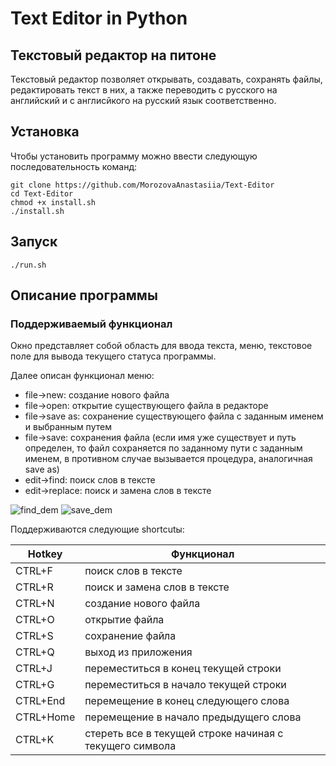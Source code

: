 # Text Editor in Python
## Текстовый редактор на питоне
Текстовый редактор позволяет открывать, создавать, сохранять файлы, редактировать текст в них, а также переводить с русского на английский и с англисйкого на русский язык соответственно.

## Установка
Чтобы установить программу можно ввести следующую последовательность команд:
```
git clone https://github.com/MorozovaAnastasiia/Text-Editor
cd Text-Editor
chmod +x install.sh
./install.sh
```
## Запуск
```
./run.sh
```
## Описание программы
### Поддерживаемый функционал
Окно представляет собой область для ввода текста, меню, текстовое поле для вывода текущего статуса программы. 

Далее описан функционал меню:
- file->new: создание нового файла
- file->open: открытие существующего файла в редакторе
- file->save as: сохранение существующего файла с заданным именем и выбранным путем
- file->save: сохранения файла (если имя уже существует и путь определен, то файл сохраняется по заданному пути с заданным именем, в противном случае вызывается процедура, аналогичная save as)
- edit->find: поиск слов в тексте
- edit->replace: поиск и замена слов в тексте

![find_dem](https://user-images.githubusercontent.com/109852961/234075709-c1b2d4ec-b0bf-41cb-bf5b-8526a5d0646b.PNG)
![save_dem](https://user-images.githubusercontent.com/109852961/234075722-52d53125-0f37-4490-a898-db85c3b6cc14.PNG)

Поддерживаются следующие shortcutы:

| Hotkey | Функционал |
| ------ | ------ |
| CTRL+F | поиск слов в тексте |
| CTRL+R | поиск и замена слов в тексте |
| CTRL+N | создание нового файла |
| CTRL+O | открытие файла |
| CTRL+S | сохранение файла |
| CTRL+Q | выход из приложения |
| CTRL+J | переместиться в конец текущей строки |
| CTRL+G | переместиться в начало текущей строки |
| CTRL+End | перемещение в конец следующего слова |
| CTRL+Home | перемещение в начало предыдущего слова |
| CTRL+K | стереть все в текущей строке начиная с текущего символа |
